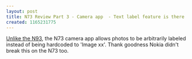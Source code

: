 ```yaml
---
layout: post
title: N73 Review Part 3 - Camera app  - Text label feature is there
created: 1165231775
---
```

<p>
<a href="http://rolandtanglao.com/archives/2006/11/17/n93-review-part-6-camera-app-text-label-feature-removed">Unlike the N93</a>, the N73 camera app allows photos to be arbitrarily labeled instead of being hardcoded to 'Image xx'. Thank goodness Nokia didn't break this on the N73 too.
</p>
